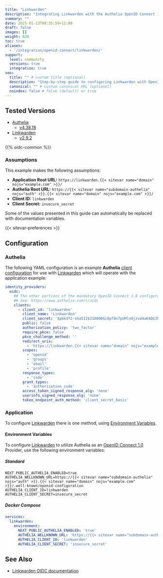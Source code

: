 ```yaml
---
title: "Linkwarden"
description: "Integrating Linkwarden with the Authelia OpenID Connect 1.0 Provider."
summary: ""
date: 2025-01-13T08:35:59+11:00
draft: false
images: []
weight: 620
toc: true
aliases:
  - '/integration/openid-connect/linkwarden/'
support:
  level: community
  versions: true
  integration: true
seo:
  title: "" # custom title (optional)
  description: "Step-by-step guide to configuring Linkwarden with OpenID Connect 1.0 for secure SSO. Enhance your login flow using Authelia’s modern identity management."
  canonical: "" # custom canonical URL (optional)
  noindex: false # false (default) or true
---
```


## Tested Versions

- [Authelia]
  - [v4.38.18](https://github.com/authelia/authelia/releases/tag/v4.38.18)
- [Linkwarden]
  - [v2.9.2](https://github.com/linkwarden/linkwarden/releases/tag/v2.9.2)

{{% oidc-common %}}

### Assumptions

This example makes the following assumptions:

- __Application Root URL:__ `https://linkwarden.{{< sitevar name="domain" nojs="example.com" >}}/`
- __Authelia Root URL:__ `https://{{< sitevar name="subdomain-authelia" nojs="auth" >}}.{{< sitevar name="domain" nojs="example.com" >}}/`
- __Client ID:__ `linkwarden`
- __Client Secret:__ `insecure_secret`

Some of the values presented in this guide can automatically be replaced with documentation variables.

{{< sitevar-preferences >}}

## Configuration

### Authelia

The following YAML configuration is an example __Authelia__ [client configuration] for use with [Linkwarden] which will
operate with the application example:

```yaml {title="configuration.yml"}
identity_providers:
  oidc:
    ## The other portions of the mandatory OpenID Connect 1.0 configuration go here.
    ## See: https://www.authelia.com/c/oidc
    clients:
      - client_id: 'linkwarden'
        client_name: 'Linkwarden'
        client_secret: '$pbkdf2-sha512$310000$c8p78n7pUMln0jzvd4aK4Q$JNRBzwAo0ek5qKn50cFzzvE9RXV88h1wJn5KGiHrD0YKtZaR/nCb2CJPOsKaPK0hjf.9yHxzQGZziziccp6Yng'  # The digest of 'insecure_secret'.
        public: false
        authorization_policy: 'two_factor'
        require_pkce: false
        pkce_challenge_method: ''
        redirect_uris:
          - 'https://linkwarden.{{< sitevar name="domain" nojs="example.com" >}}/api/v1/auth/callback/authelia'
        scopes:
          - 'openid'
          - 'groups'
          - 'email'
          - 'profile'
        response_types:
          - 'code'
        grant_types:
          - 'authorization_code'
        access_token_signed_response_alg: 'none'
        userinfo_signed_response_alg: 'none'
        token_endpoint_auth_method: 'client_secret_basic'
```

### Application

To configure [Linkwarden] there is one method, using [Environment Variables](#environment-variables).

#### Environment Variables

To configure [Linkwarden] to utilize Authelia as an [OpenID Connect 1.0] Provider, use the following environment variables:

##### Standard

```shell {title=".env"}
NEXT_PUBLIC_AUTHELIA_ENABLED=true
AUTHELIA_WELLKNOWN_URL=https://{{< sitevar name="subdomain-authelia" nojs="auth" >}}.{{< sitevar name="domain" nojs="example.com" >}}/.well-known/openid-configuration
AUTHELIA_CLIENT_ID=linkwarden
AUTHELIA_CLIENT_SECRET=insecure_secret
```

##### Docker Compose

```yaml {title="compose.yml"}
services:
  linkwarden:
    environment:
      NEXT_PUBLIC_AUTHELIA_ENABLED: 'true'
      AUTHELIA_WELLKNOWN_URL: 'https://{{< sitevar name="subdomain-authelia" nojs="auth" >}}.{{< sitevar name="domain" nojs="example.com" >}}/.well-known/openid-configuration'
      AUTHELIA_CLIENT_ID: 'linkwarden'
      AUTHELIA_CLIENT_SECRET: 'insecure_secret'
```

## See Also

- [Linkwarden OIDC documentation](https://docs.linkwarden.app/self-hosting/sso-oauth#authelia)

[Authelia]: https://www.authelia.com
[Linkwarden]: https://linkwarden.app/
[OpenID Connect 1.0]: ../../openid-connect/introduction.md
[client configuration]: ../../../configuration/identity-providers/openid-connect/clients.md
